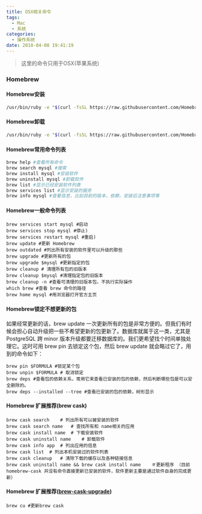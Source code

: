 ```yaml
---
title: OSX相关命令
tags:
  - Mac
  - 系统
categories:
  - 操作系统
date: 2018-04-08 19:41:19
---
```


> 这里的命令只用于OSX(苹果系统)
### Homebrew
#### Homebrew安装

```bash
/usr/bin/ruby -e "$(curl -fsSL https://raw.githubusercontent.com/Homebrew/install/master/install)"
```
#### Homebrew卸载

```bash
/usr/bin/ruby -e "$(curl -fsSL https://raw.githubusercontent.com/Homebrew/install/master/uninstall)"
```

#### Homebrew常用命令列表

```bash
brew help #查看所有命令
brew search mysql #搜索
brew install mysql #安装软件
brew uninstall mysql #卸载软件
brew list #显示已经安装软件列表
brew services list #显示安装的服务
brew info mysql #查看信息，比如目前的版本，依赖，安装后注意事项等
```

#### Homebrew一般命令列表

```
brew services start mysql #启动
brew services stop mysql #停止)
brew services restart mysql #重启)
brew update #更新 Homebrew
brew outdated #列出所有安装的软件里可以升级的那些
brew upgrade #更新所有的包
brew upgrade $mysql #更新指定的包
brew cleanup # 清理所有包的旧版本
brew cleanup $mysql #清理指定包的旧版本
brew cleanup -n #查看可清理的旧版本包，不执行实际操作
which brew #查看 brew 命令的路径
brew home mysql #用浏览器打开官方主页
```
#### Homebrew锁定不想更新的包
如果经常更新的话，brew update 一次更新所有的包是非常方便的。但我们有时候会担心自动升级把一些不希望更新的包更新了。数据库就属于这一类，尤其是 PostgreSQL 跨 minor 版本升级都要迁移数据库的。我们更希望找个时间单独处理它。这时可用 brew pin 去锁定这个包，然后 brew update 就会略过它了，用到的命令如下：

```
brew pin $FORMULA #锁定某个包
brew unpin $FORMULA # 取消锁定
brew deps #查看包的依赖关系，常用它来查看已安装的包的依赖，然后判断哪些包是可以安全删除的。
brew deps --installed --tree #查看已安装的包的依赖，树形显示
```
#### Homebrew 扩展推荐(brew cask)

```
brew cask search    # 列出所有可以被安装的软件
brew cask search name   # 查找所有和 name相关的应用
brew cask install name  # 下载安装软件
brew cask uninstall name    # 卸载软件
brew cask info app  # 列出应用的信息
brew cask list  # 列出本机安装过的软件列表
brew cask cleanup   # 清除下载的缓存以及各种链接信息
brew cask uninstall name && brew cask install name    ＃更新程序 （目前homebrew-cask 并没有命令直接更新已安装的软件，软件更新主要是通过软件自身的完成更新）
```
#### Homebrew 扩展推荐([brew-cask-upgrade](https://github.com/buo/homebrew-cask-upgrade))
```
brew cu #更新brew cask
```